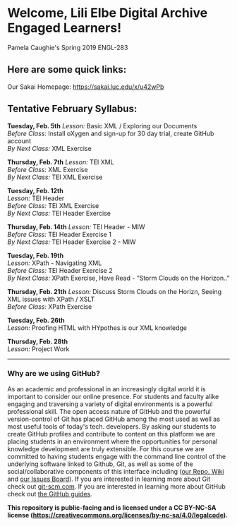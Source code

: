 # Welcome, Lili Elbe Digital Archive Engaged Learners!  
Pamela Caughie's Spring 2019 ENGL-283  

## Here are some quick links:
Our Sakai Homepage: https://sakai.luc.edu/x/u42wPb   
  
## Tentative February Syllabus:  

**Tuesday, Feb. 5th**
*Lesson:* Basic XML / Exploring our Documents  
*Before Class:* Install oXygen and sign-up for 30 day trial, create GitHub account  
*By Next Class:* XML Exercise  
  
**Thursday, Feb. 7th**
*Lesson:* TEI XML  
*Before Class:* XML Exercise   
*By Next Class:* TEI XML Exercise 
  
**Tuesday, Feb. 12th**  
*Lesson:* TEI Header  
*Before Class:* TEI XML Exercise   
*By Next Class:* TEI Header Exercise   
  
**Thursday, Feb. 14th**
*Lesson:* TEI Header - MIW  
*Before Class:* TEI Header Exercise 1  
*By Next Class:* TEI Header Exercise 2 - MIW   
  
**Tuesday, Feb. 19th**  
*Lesson:* XPath - Navigating XML  
*Before Class:* TEI Header Exercise 2  
*By Next Class:* XPath Exercise, Have Read - “Storm Clouds on the Horizon..”  
   
**Thursday, Feb. 21th**
*Lesson:* Discuss Storm Clouds on the Horizn, Seeing XML issues with XPath / XSLT  
*Before Class:* XPath Exercise  
  
**Tuesday, Feb. 26th**  
*Lesson:* Proofing HTML with HYpothes.is our XML knowledge  

**Thursday, Feb. 28th**  
*Lesson:* Project Work  
  
***  
  
### Why are we using GitHub?  
As an academic and professional in an increasingly digital world it is important to consider our online presence. For students and faculty alike engaging and traversing a variety of digital environments is a powerful professional skill. The open access nature of GitHub and the powerful version-control of Git has placed GitHub among the most used as well as most useful tools of today's tech. developers. By asking our students to create GitHub profiles and contribute to content on this platform we are placing students in an environment where the opportunities for personal knowledge development are truly extensible. For this course we are committed to having students engage with the command line control of the underlying software linked to Github, Git, as well as some of the social/collaborative components of this interface including ([our Repo. Wiki](https://github.com/RJP43/LiliElbe_EngagedLearners/wiki) and [our Issues Board](https://github.com/RJP43/LiliElbe_EngagedLearners/issues)). If you are interested in learning more about Git check out [git-scm.com](https://git-scm.com/). If you are interested in learning more about GitHub check out [the GitHub guides](https://guides.github.com/).  
 
 **This repository is public-facing and is licensed under a CC BY-NC-SA license (https://creativecommons.org/licenses/by-nc-sa/4.0/legalcode).**
  
